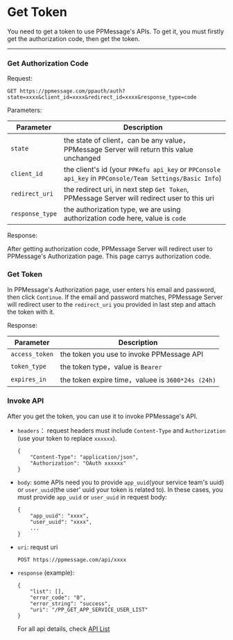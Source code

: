 # Get Token

You need to get a token to use PPMessage's APIs. To get it, you must firstly get the authorization code, then get the token.

---

### Get Authorization Code

Request:

```
GET https://ppmessage.com/ppauth/auth?state=xxxx&client_id=xxxx&redirect_id=xxxx&response_type=code
```

Parameters:

Parameter        | Description
-----------------|----------------------------
`state`          | the state of client，can be any value，PPMessage Server will return this value unchanged
`client_id`      | the client's id (your `PPKefu api_key` or `PPConsole api_key` in `PPConsole/Team Settings/Basic Info`)
`redirect_uri`   | the redirect uri, in next step `Get Token`, PPMessage Server will redirect user to this uri
`response_type`  | the authorization type, we are using authorization code here, value is `code`

Response:

After getting authorization code, PPMessage Server will redirect user to PPMessage's Authorization page. This page carrys authorization code.


### Get Token

In PPMessage's Authorization page, user enters his email and password, then click `Continue`. If the email and password matches, PPMessage Server will redirect user to the `redirect_uri` you provided in last step and attach the token with it.

Response:

Parameter        | Description
-----------------|-----------------------
`access_token`   | the token you use to invoke PPMessage API
`token_type`     | the token type，value is `Bearer`
`expires_in`     | the token expire time，valuee is `3600*24s (24h)`

### Invoke API

After you get the token, you can use it to invoke PPMessage's API.

* `headers`： request headers must include `Content-Type` and `Authorization` (use your token to replace `xxxxxx`).
  ```
  {
      "Content-Type": "application/json",
      "Authorization": "OAuth xxxxxx"
  }
  ```
  
* `body`: some APIs need you to provide `app_uuid`(your service team's uuid) or `user_uuid`(the user' uuid your token is related to). In these cases, you must provide `app_uuid` or `user_uuid` in request body:
  ```
  {
      "app_uuid": "xxxx",
      "user_uuid": "xxxx",
      ...
  }
  ```

* `uri`: requst uri
  ```
  POST https://ppmessage.com/api/xxxx
  ```
 
* `response` (example): 
  ```
  {
      "list": [],
      "error_code": "0",
      "error_string": "success",
      "uri": "/PP_GET_APP_SERVICE_USER_LIST"
  }
  ```
  
  For all api details, check [API List](./api/README.md)
